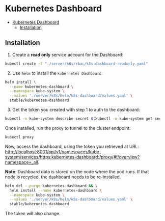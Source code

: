 # Kubernetes Dashboard

<!-- MDTOC maxdepth:6 firsth1:1 numbering:0 flatten:0 bullets:1 updateOnSave:1 -->

- [Kubernetes Dashboard](#kubernetes-dashboard)
   - [Installation](#installation)

<!-- /MDTOC -->

## Installation

1.  Create a **read only** service account for the Dashboard:

```bash
kubectl create -f "./server/k8s/rbac/k8s-dashboard-readonly.yaml"
```

2.  Use `helm` to install the `kubernetes Dashboard`:

```bash
helm install \
  --name kubernetes-dashboard \
  --namespace kube-system \
  --values './server/k8s/helm/k8s-dashboard/values.yaml' \
  stable/kubernetes-dashboard
```

3.  Get the token you created with step 1 to auth to the dashboard:

```bash
kubectl -n kube-system describe secret $(kubectl -n kube-system get secrets | grep dashboard-token | awk '{print $1}')
```

Once installed, run the proxy to tunnel to the cluster endpoint:

```bash
kubectl proxy
```

Now, access the dashboard, using the token you retrieved at URL: [http://localhost:8001/api/v1/namespaces/kube-system/services/https:kubernetes-dashboard:/proxy/#!/overview?namespace=_all](http://localhost:8001/api/v1/namespaces/kube-system/services/https:kubernetes-dashboard:/proxy/#!/overview?namespace=_all).

**Note**: Dashboard data is stored on the node where the pod runs. If that node is recycled, the dashboard needs to be re-installed.

```bash
helm del --purge kubernetes-dashboard && \
  helm install --name kubernetes-dashboard \
  --namespace kube-system \
  --values './server/k8s/helm/k8s-dashboard/values.yaml' \
  stable/kubernetes-dashboard
```

The token will also change.
